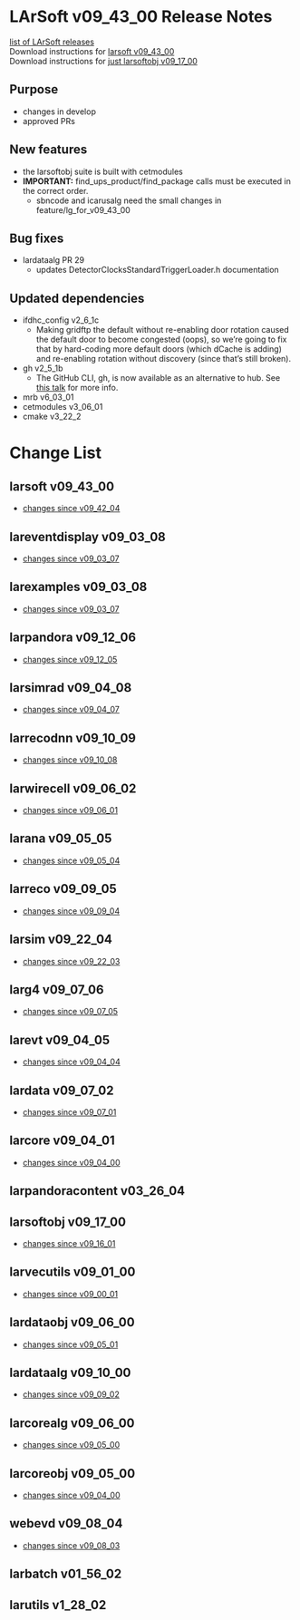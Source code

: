 # LArSoft v09_43_00 Release Notes



[list of LArSoft releases](LArSoft_release_list)  
Download instructions for [larsoft v09_43_00](http://scisoft.fnal.gov/scisoft/bundles/larsoft/v09_43_00/larsoft-v09_43_00.html)  
Download instructions for [just larsoftobj v09_17_00](http://scisoft.fnal.gov/scisoft/bundles/larsoftobj/v09_17_00/larsoftobj-v09_17_00.html)

## Purpose

-   changes in develop
-   approved PRs

## New features

-   the larsoftobj suite is built with cetmodules
-   **IMPORTANT:** find_ups_product/find_package calls must be executed in the correct order.
    -   sbncode and icarusalg need the small changes in feature/lg_for_v09_43_00

## Bug fixes

-   lardataalg PR 29
    -   updates DetectorClocksStandardTriggerLoader.h documentation

## Updated dependencies

-   ifdhc_config v2_6_1c
    -   Making gridftp the default without re-enabling door rotation caused the default door to become congested (oops), so we’re going to fix that by hard-coding more default doors (which dCache is adding) and re-enabling rotation without discovery (since that’s still broken).
-   gh v2_5_1b
    -   The GitHub CLI, gh, is now available as an alternative to hub. See [this talk](https://indico.fnal.gov/event/53302/contributions/234977/attachments/152351/197249/gh-feb22.pdf) for more info.
-   mrb v6_03_01
-   cetmodules v3_06_01
-   cmake v3_22_2

# Change List

## larsoft v09_43_00

-   [changes since v09_42_04](https://github.com/LArSoft/larsoft/compare/v09_42_04...v09_43_00)

## lareventdisplay v09_03_08

-   [changes since v09_03_07](https://github.com/LArSoft/lareventdisplay/compare/v09_03_07...v09_03_08)

## larexamples v09_03_08

-   [changes since v09_03_07](https://github.com/LArSoft/larexamples/compare/v09_03_07...v09_03_08)

## larpandora v09_12_06

-   [changes since v09_12_05](https://github.com/LArSoft/larpandora/compare/v09_12_05...v09_12_06)

## larsimrad v09_04_08

-   [changes since v09_04_07](https://github.com/LArSoft/larsimrad/compare/v09_04_07...v09_04_08)

## larrecodnn v09_10_09

-   [changes since v09_10_08](https://github.com/LArSoft/larrecodnn/compare/v09_10_08...v09_10_09)

## larwirecell v09_06_02

-   [changes since v09_06_01](https://github.com/LArSoft/larwirecell/compare/v09_06_01...v09_06_02)

## larana v09_05_05

-   [changes since v09_05_04](https://github.com/LArSoft/larana/compare/v09_05_04...v09_05_05)

## larreco v09_09_05

-   [changes since v09_09_04](https://github.com/LArSoft/larreco/compare/v09_09_04...v09_09_05)

## larsim v09_22_04

-   [changes since v09_22_03](https://github.com/LArSoft/larsim/compare/v09_22_03...v09_22_04)

## larg4 v09_07_06

-   [changes since v09_07_05](https://github.com/LArSoft/larg4/compare/v09_07_05...v09_07_06)

## larevt v09_04_05

-   [changes since v09_04_04](https://github.com/LArSoft/larevt/compare/v09_04_04...v09_04_05)

## lardata v09_07_02

-   [changes since v09_07_01](https://github.com/LArSoft/lardata/compare/v09_07_01...v09_07_02)

## larcore v09_04_01

-   [changes since v09_04_00](https://github.com/LArSoft/larcore/compare/v09_04_00...v09_04_01)

## larpandoracontent v03_26_04

## larsoftobj v09_17_00

-   [changes since v09_16_01](https://github.com/LArSoft/larsoftobj/compare/v09_16_01...v09_17_00)

## larvecutils v09_01_00

-   [changes since v09_00_01](https://github.com/LArSoft/larvecutils/compare/v09_00_01...v09_01_00)

## lardataobj v09_06_00

-   [changes since v09_05_01](https://github.com/LArSoft/lardataobj/compare/v09_05_01...v09_06_00)

## lardataalg v09_10_00

-   [changes since v09_09_02](https://github.com/LArSoft/lardataalg/compare/v09_09_02...v09_10_00)

## larcorealg v09_06_00

-   [changes since v09_05_00](https://github.com/LArSoft/larcorealg/compare/v09_05_00...v09_06_00)

## larcoreobj v09_05_00

-   [changes since v09_04_00](https://github.com/LArSoft/larcoreobj/compare/v09_04_00...v09_05_00)

## webevd v09_08_04

-   [changes since v09_08_03](https://github.com/LArSoft/webevd/compare/v09_08_03...v09_08_04)

## larbatch v01_56_02

## larutils v1_28_02
